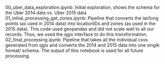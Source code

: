 00_uber_data_exploration.ipynb: Initial exploration, shows the schema for the Uber 2014 data vs. Uber 2015 data
01_initial_processing_get_zones.ipynb: Pipeline that converts the lat/long points (as used in 2014 data) into locationIDs and zones (as used in the 2015 data). This code used geopandas and did not scale well to all our records. Thus, we used the qgis interface to do this transformation. 
02_final_processing.ipynb: Pipeline that takes all the individual csvs generated from qgis and converts the 2014 and 2015 data into one single format/ schema. The output of this notebook is used for all future processing. 